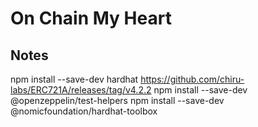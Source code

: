 # On Chain My Heart

## Notes

npm install --save-dev hardhat
https://github.com/chiru-labs/ERC721A/releases/tag/v4.2.2
npm install --save-dev @openzeppelin/test-helpers
npm install --save-dev @nomicfoundation/hardhat-toolbox
